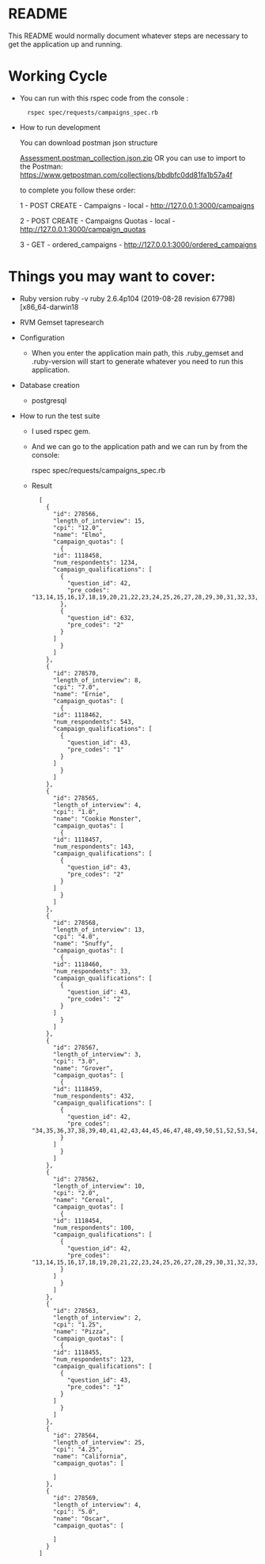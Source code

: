 # README

This README would normally document whatever steps are necessary to get the
application up and running.

# Working Cycle

- You can run with this rspec code from the console :

		rspec spec/requests/campaigns_spec.rb
		
- How to run development

	You can download postman json structure
	
	[Assessment.postman_collection.json.zip](https://github.com/muratatak77/batch_process/files/6179233/Assessment.postman_collection.json.zip)
	OR you can use to import to the Postman:
		https://www.getpostman.com/collections/bbdbfc0dd81fa1b57a4f
		
	to complete you follow these order:
	
	1 - POST CREATE - Campaigns - local - http://127.0.0.1:3000/campaigns
	
	2 - POST CREATE - Campaigns Quotas - local - http://127.0.0.1:3000/campaign_quotas
	
	3 - GET - ordered_campaigns - http://127.0.0.1:3000/ordered_campaigns
	

# Things you may want to cover:

* Ruby version
  ruby -v
  ruby 2.6.4p104 (2019-08-28 revision 67798) [x86_64-darwin18
  
* RVM Gemset 
  tapresearch


* Configuration
	 - When you enter the  application main path, this .ruby_gemset and .ruby-version will start to generate whatever you need to run this application.


* Database creation
	 - postgresql



* How to run the test suite
	
	- I used rspec gem. 

	- And we can go to the application path and we can run by from the console: 		
		
		 rspec spec/requests/campaigns_spec.rb
		
		 	
	- Result 
	
			[
			  {
			    "id": 278566,
			    "length_of_interview": 15,
			    "cpi": "12.0",
			    "name": "Elmo",
			    "campaign_quotas": [
			      {
				"id": 1118458,
				"num_respondents": 1234,
				"campaign_qualifications": [
				  {
				    "question_id": 42,
				    "pre_codes": "13,14,15,16,17,18,19,20,21,22,23,24,25,26,27,28,29,30,31,32,33,34"
				  },
				  {
				    "question_id": 632,
				    "pre_codes": "2"
				  }
				]
			      }
			    ]
			  },
			  {
			    "id": 278570,
			    "length_of_interview": 8,
			    "cpi": "7.0",
			    "name": "Ernie",
			    "campaign_quotas": [
			      {
				"id": 1118462,
				"num_respondents": 543,
				"campaign_qualifications": [
				  {
				    "question_id": 43,
				    "pre_codes": "1"
				  }
				]
			      }
			    ]
			  },
			  {
			    "id": 278565,
			    "length_of_interview": 4,
			    "cpi": "1.0",
			    "name": "Cookie Monster",
			    "campaign_quotas": [
			      {
				"id": 1118457,
				"num_respondents": 143,
				"campaign_qualifications": [
				  {
				    "question_id": 43,
				    "pre_codes": "2"
				  }
				]
			      }
			    ]
			  },
			  {
			    "id": 278568,
			    "length_of_interview": 13,
			    "cpi": "4.0",
			    "name": "Snuffy",
			    "campaign_quotas": [
			      {
				"id": 1118460,
				"num_respondents": 33,
				"campaign_qualifications": [
				  {
				    "question_id": 43,
				    "pre_codes": "2"
				  }
				]
			      }
			    ]
			  },
			  {
			    "id": 278567,
			    "length_of_interview": 3,
			    "cpi": "3.0",
			    "name": "Grover",
			    "campaign_quotas": [
			      {
				"id": 1118459,
				"num_respondents": 432,
				"campaign_qualifications": [
				  {
				    "question_id": 42,
				    "pre_codes": "34,35,36,37,38,39,40,41,42,43,44,45,46,47,48,49,50,51,52,53,54,55"
				  }
				]
			      }
			    ]
			  },
			  {
			    "id": 278562,
			    "length_of_interview": 10,
			    "cpi": "2.0",
			    "name": "Cereal",
			    "campaign_quotas": [
			      {
				"id": 1118454,
				"num_respondents": 100,
				"campaign_qualifications": [
				  {
				    "question_id": 42,
				    "pre_codes": "13,14,15,16,17,18,19,20,21,22,23,24,25,26,27,28,29,30,31,32,33,34,35,36,37,38,39,40,41,42,43,44,45,46,47,48,49,50,51,52,53,54,55,56,57,58,59,60,61,62,63,64,65,66,67,68,69,70,71,72,73,74,75,76,77,78,79,80,81,82,83,84,85,86,87,88,89,90,91,92,93,94,95,96,97,98,99"
				  }
				]
			      }
			    ]
			  },
			  {
			    "id": 278563,
			    "length_of_interview": 2,
			    "cpi": "1.25",
			    "name": "Pizza",
			    "campaign_quotas": [
			      {
				"id": 1118455,
				"num_respondents": 123,
				"campaign_qualifications": [
				  {
				    "question_id": 43,
				    "pre_codes": "1"
				  }
				]
			      }
			    ]
			  },
			  {
			    "id": 278564,
			    "length_of_interview": 25,
			    "cpi": "4.25",
			    "name": "California",
			    "campaign_quotas": [

			    ]
			  },
			  {
			    "id": 278569,
			    "length_of_interview": 4,
			    "cpi": "5.0",
			    "name": "Oscar",
			    "campaign_quotas": [

			    ]
			  }
			]

